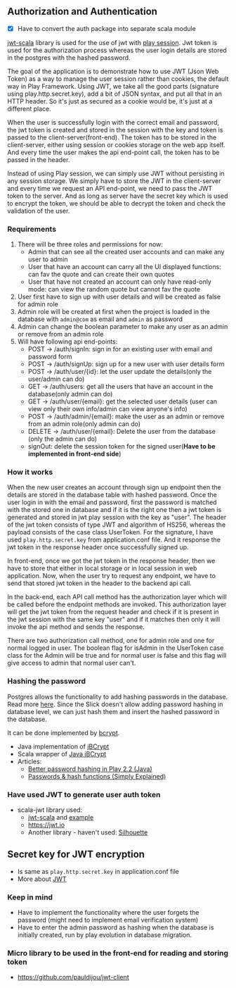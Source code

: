## Authorization and Authentication

- [x] Have to convert the auth package into separate scala module

[jwt-scala](https://github.com/pauldijou/jwt-scala) library is used for the use of jwt with [play session](https://www.playframework.com/documentation/2.8.x/ScalaSessionFlash). Jwt token is used for the authorization process whereas the user login details are stored in the postgres with the hashed password. 

The goal of the application is to demonstrate how to use JWT (Json Web Token) as a way to manage the user session rather than cookies, the default way in Play Framework. Using JWT, we take all the good parts (signature using play.http.secret.key), add a bit of JSON syntax, and put all that in an HTTP header. So it's just as secured as a cookie would be, it's just at a different place.

When the user is successfully login with the correct email and password, the jwt token is created and stored in the session with the key and token is passed to the client-server(front-end). The token has to be stored in the client-server, either using session or cookies storage on the web app itself. And every time the user makes the api end-point call, the token has to be passed in the header. 

Instead of using Play session, we can simply use JWT without persisting in any session storage. We simply have to store the JWT in the client-server and every time we request an API end-point, we need to pass the JWT token to the server. And as long as server have the secret key which is used to encrypt the token, we should be able to decrypt the token and check the validation of the user. 

### Requirements
1. There will be three roles and permissions for now:
    - Admin that can see all the created user accounts and can make any user to admin
    - User that have an account can carry all the UI displayed functions: can fav the quote and can create their own quotes
    - User that have not created an account can only have read-only mode: can view the random quote but cannot fav the quote
2. User first have to sign up with user details and will be created as false for admin role
3. Admin role will be created at first when the project is loaded in the database with `admin@com` as email and `admin` as password
4. Admin can change the boolean parameter to make any user as an admin or remove from an admin role
5. Will have following api end-points:
    - POST -> /auth/signIn: sign in for an existing user with email and password form
    - POST -> /auth/signUp: sign up for a new user with user details form
    - POST -> /auth/user/{id}: let the user update the details(only the user/admin can do)
    - GET -> /auth/users: get all the users that have an account in the database(only admin can do)
    - GET -> /auth/user/{email}: get the selected user details (user can view only their own info/admin can view anyone's info)
    - POST -> /auth/admin/{email}: make the user as an admin or remove from an admin role(only admin can do)
    - DELETE -> /auth/user/{email}: Delete the user from the database (only the admin can do)
    - signOut: delete the session token for the signed user(**Have to be implemented in front-end side**)
    
### How it works
When the new user creates an account through sign up endpoint then the details are stored in the database table with hashed password. Once the user login in with the email and password, first the password is matched with the stored one in database and if it is the right one then a jwt token is generated and stored in jwt play session with the key as "user". The header of the jwt token consists of type JWT and algorithm of HS256, whereas the payload consists of the case class UserToken. For the signature, I have used `play.http.secret.key` from application.conf file. And it response the jwt token in the response header once successfully signed up. 

In front-end, once we got the jwt token in the response header, then we have to store that either in local storage or in local session in web application. Now, when the user try to request any endpoint, we have to send that stored jwt token in the header to the backend api call. 


In the back-end, each API call method has the authorization layer which will be called before the endpoint methods are invoked. This authorization layer will get the jwt token from the request header and check if it is present in the jwt session with the same key "user" and if it matches then only it will invoke the api method and sends the response.

There are two authorization call method, one for admin role and one for normal logged in user. The boolean flag for isAdmin in the UserToken case class for the Admin will be true and for normal user is false and this flag will give access to admin that normal user can't. 


### Hashing the password
Postgres allows the functionality to add hashing passwords in the database. Read more [here](https://www.postgresql.org/docs/9.0/pgcrypto.html).
Since the Slick doesn't allow adding password hashing in database level, we can just hash them and insert the hashed password in the database.

It can be done implemented by [bcrypt](https://en.wikipedia.org/wiki/Bcrypt). 

- Java implementation of [jBCrypt](https://www.mindrot.org/projects/jBCrypt/)
- Scala wrapper of [Java jBCrypt](https://github.com/t3hnar/scala-bcrypt)
- Articles:
    - [Better password hashing in Play 2.2 (Java)](http://rny.io/playframework/bcrypt/2013/10/22/better-password-hashing-in-play-2.html)
    - [Passwords & hash functions (Simply Explained)](https://www.youtube.com/watch?v=cczlpiiu42M&ab_channel=SimplyExplained)
    
### Have used JWT to generate user auth token
- scala-jwt library used:
    - [jwt-scala](https://github.com/pauldijou/jwt-scala) and [example](http://pauldijou.fr/jwt-scala/)
    - https://jwt.io
    - Another library - haven't used: [Silhouette](https://github.com/adamzareba/play-silhouette-rest-slick)

## Secret key for JWT encryption
- Is same as `play.http.secret.key` in application.conf file
- More about [JWT](https://www.youtube.com/watch?v=7Q17ubqLfaM)

### Keep in mind
- Have to implement the functionality where the user forgets the password (might need to implement email verification system)
- Have to enter the admin password as hashing when the database is initially created, run by play evolution in database migration.

### Micro library to be used in the front-end for reading and storing token
- https://github.com/pauldijou/jwt-client